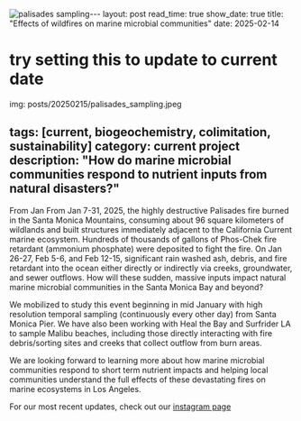 ![palisades sampling](https://github.com/user-attachments/assets/a18c6c4d-c840-4daf-acf5-dc6a003af497)---
layout: post
read_time: true
show_date: true
title: "Effects of wildfires on marine microbial communities"
date: 2025-02-14
# try setting this to update to current date
img: posts/20250215/palisades_sampling.jpeg

tags: [current, biogeochemistry, colimitation, sustainability]
category: current project
description: "How do marine microbial communities respond to nutrient inputs from natural disasters?"
---
From Jan From Jan 7-31, 2025, the highly destructive Palisades fire burned in the Santa Monica Mountains, consuming about 96 square kilometers of wildlands and built structures immediately adjacent to the California Current marine ecosystem.
Hundreds of thousands of gallons of Phos-Chek fire retardant (ammonium phosphate) were deposited to fight the fire. On Jan 26-27, Feb 5-6, and Feb 12-15, significant rain washed ash, debris, and fire retardant into the ocean either directly or 
indirectly via creeks, groundwater, and sewer outflows. How will these sudden, massive inputs impact natural marine  microbial communities in the Santa Monica Bay and beyond?

We mobilized to study this event beginning in mid January with high resolution temporal sampling (continuously every other day) from Santa Monica Pier. We have also been working with Heal the Bay and 
Surfrider LA to sample Malibu beaches, including those directly interacting with fire debris/sorting sites and creeks that collect outflow from burn areas. 

We are looking forward to learning more about how marine microbial communities respond to short term nutrient impacts and helping 
local communities understand the full effects of these devastating fires on marine ecosystems in Los Angeles. 

For our most recent updates, check out our [instagram page](https://www.instagram.com/proteoceanlab/)
